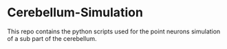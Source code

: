 # Cerebellum-Simulation
This repo contains the python scripts used for the point neurons simulation of a sub part of the cerebellum. 
